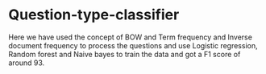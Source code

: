 # Question-type-classifier
Here we have used the concept of BOW and Term frequency and Inverse document frequency to process the questions and use Logistic regression, Random forest and Naive bayes to train the data and got a F1 score of around 93.
